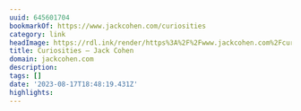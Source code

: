 ```yaml
---
uuid: 645601704
bookmarkOf: https://www.jackcohen.com/curiosities
category: link
headImage: https://rdl.ink/render/https%3A%2F%2Fwww.jackcohen.com%2Fcuriosities
title: Curiosities — Jack Cohen
domain: jackcohen.com
description:
tags: []
date: '2023-08-17T18:48:19.431Z'
highlights:
---
```



